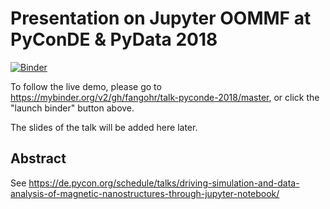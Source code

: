 # Presentation on Jupyter OOMMF at PyConDE & PyData 2018

[![Binder](https://mybinder.org/badge.svg)](https://mybinder.org/v2/gh/fangohr/talk-pyconde-2018/master)

To follow the live demo, please go to
https://mybinder.org/v2/gh/fangohr/talk-pyconde-2018/master, or click
the "launch binder" button above.

The slides of the talk will be added here later.

## Abstract

See https://de.pycon.org/schedule/talks/driving-simulation-and-data-analysis-of-magnetic-nanostructures-through-jupyter-notebook/
